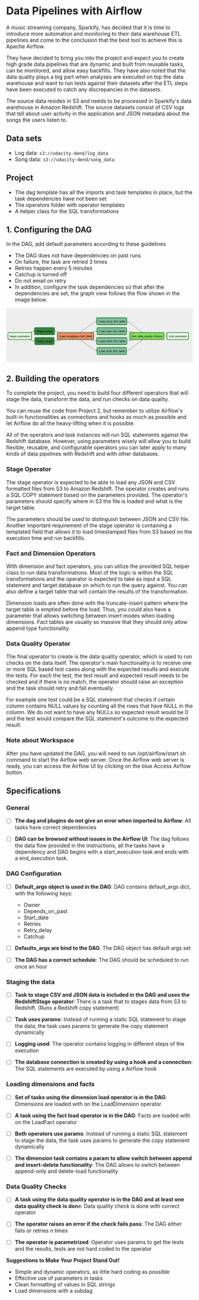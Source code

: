 # Data Pipelines with Airflow
A music streaming company, Sparkify, has decided that it is time to introduce more automation and monitoring to their data warehouse ETL pipelines and come to the conclusion that the best tool to achieve this is Apache Airflow.

They have decided to bring you into the project and expect you to create high grade data pipelines that are dynamic and built from reusable tasks, can be monitored, and allow easy backfills. They have also noted that the data quality plays a big part when analyses are executed on top the data warehouse and want to run tests against their datasets after the ETL steps have been executed to catch any discrepancies in the datasets.

The source data resides in S3 and needs to be processed in Sparkify's data warehouse in Amazon Redshift. The source datasets consist of CSV logs that tell about user activity in the application and JSON metadata about the songs the users listen to.

## Data sets
* Log data: `s3://udacity-dend/log_data`
* Song data: `s3://udacity-dend/song_data`

## Project
* The dag template has all the imports and task templates in place, but the task dependencies have not been set
* The operators folder with operator templates
* A helper class for the SQL transformations

## 1. Configuring the DAG
In the DAG, add default parameters according to these guidelines

* The DAG does not have dependencies on past runs
* On failure, the task are retried 3 times
* Retries happen every 5 minutes
* Catchup is turned off
* Do not email on retry
* In addition, configure the task dependencies so that after the dependencies are set, the graph view follows the flow shown in the image below.

![data-pipeline](imgs/example-dag.png)

## 2. Building the operators
To complete the project, you need to build four different operators that will stage the data, transform the data, and run checks on data quality.

You can reuse the code from Project 2, but remember to utilize Airflow's built-in functionalities as connections and hooks as much as possible and let Airflow do all the heavy-lifting when it is possible.

All of the operators and task instances will run SQL statements against the Redshift database. However, using parameters wisely will allow you to build flexible, reusable, and configurable operators you can later apply to many kinds of data pipelines with Redshift and with other databases.

### Stage Operator
The stage operator is expected to be able to load any JSON and CSV formatted files from S3 to Amazon Redshift. The operator creates and runs a SQL COPY statement based on the parameters provided. The operator's parameters should specify where in S3 the file is loaded and what is the target table.

The parameters should be used to distinguish between JSON and CSV file. Another important requirement of the stage operator is containing a templated field that allows it to load timestamped files from S3 based on the execution time and run backfills.

### Fact and Dimension Operators
With dimension and fact operators, you can utilize the provided SQL helper class to run data transformations. Most of the logic is within the SQL transformations and the operator is expected to take as input a SQL statement and target database on which to run the query against. You can also define a target table that will contain the results of the transformation.

Dimension loads are often done with the truncate-insert pattern where the target table is emptied before the load. Thus, you could also have a parameter that allows switching between insert modes when loading dimensions. Fact tables are usually so massive that they should only allow append type functionality.

### Data Quality Operator
The final operator to create is the data quality operator, which is used to run checks on the data itself. The operator's main functionality is to receive one or more SQL based test cases along with the expected results and execute the tests. For each the test, the test result and expected result needs to be checked and if there is no match, the operator should raise an exception and the task should retry and fail eventually.

For example one test could be a SQL statement that checks if certain column contains NULL values by counting all the rows that have NULL in the column. We do not want to have any NULLs so expected result would be 0 and the test would compare the SQL statement's outcome to the expected result.

### Note about Workspace
After you have updated the DAG, you will need to run /opt/airflow/start.sh command to start the Airflow web server. Once the Airflow web server is ready, you can access the Airflow UI by clicking on the blue Access Airflow button.

## Specifications

### General

- [ ] **The dag and plugins do not give an error when imported to Airflow**: All tasks have correct dependencies

- [ ] **DAG can be browsed without issues in the Airflow UI**: The dag follows the data flow provided in the instructions, all the tasks have a dependency and DAG begins with a start_execution task and ends with a end_execution task.


### DAG Configuration

- [ ] **Default_args object is used in the DAG**: DAG contains default_args dict, with the following keys:

    - Owner
    - Depends_on_past
    - Start_date
    - Retries
    - Retry_delay
    - Catchup

- [ ] **Defaults_args are bind to the DAG**: The DAG object has default args set

- [ ] **The DAG has a correct schedule**: The DAG should be scheduled to run once an hour

### Staging the data

- [ ] **Task to stage CSV and JSON data is included in the DAG and uses the RedshiftStage operator**: There is a task that to stages data from S3 to Redshift. (Runs a Redshift copy statement)

- [ ] **Task uses params**: Instead of running a static SQL statement to stage the data, the task uses params to generate the copy statement dynamically

- [ ] **Logging used**: The operator contains logging in different steps of the execution

- [ ] **The database connection is created by using a hook and a connection**: The SQL statements are executed by using a Airflow hook

### Loading dimensions and facts

- [ ] **Set of tasks using the dimension load operator is in the DAG**: Dimensions are loaded with on the LoadDimension operator

- [ ] **A task using the fact load operator is in the DAG**: Facts are loaded with on the LoadFact operator

- [ ] **Both operators use params**: Instead of running a static SQL statement to stage the data, the task uses params to generate the copy statement dynamically

- [ ] **The dimension task contains a param to allow switch between append and insert-delete functionality**: The DAG allows to switch between append-only and delete-load functionality

### Data Quality Checks

- [ ] **A task using the data quality operator is in the DAG and at least one data quality check is don**e: Data quality check is done with correct operator

- [ ] **The operator raises an error if the check fails pass**: The DAG either fails or retries n times

- [ ] **The operator is parametrized**: Operator uses params to get the tests and the results, tests are not hard coded to the operator

**Suggestions to Make Your Project Stand Out!**
* Simple and dynamic operators, as little hard coding as possible
* Effective use of parameters in tasks
* Clean formatting of values in SQL strings
* Load dimensions with a subdag